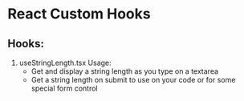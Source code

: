 # React Custom Hooks

## Hooks:

1. useStringLength.tsx
   Usage:
   - Get and display a string length as you type on a textarea
   - Get a string length on submit to use on your code or for some special form control
